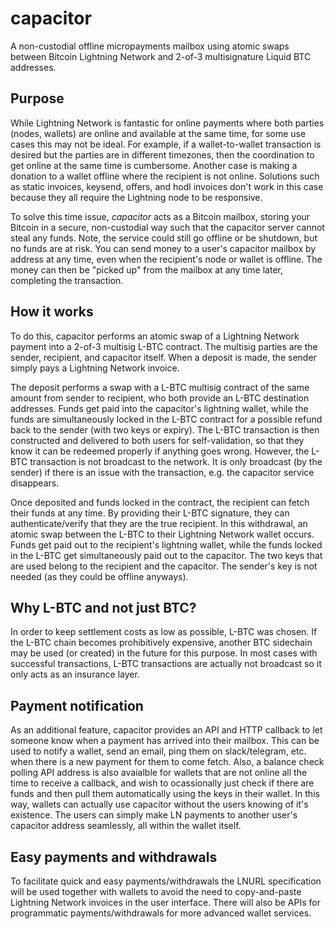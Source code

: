 # capacitor
A non-custodial offline micropayments mailbox using atomic swaps between Bitcoin Lightning Network and 2-of-3 multisignature Liquid BTC addresses.

## Purpose

While Lightning Network is fantastic for online payments where both parties (nodes, wallets) are online and available at the same time, for some use cases this may not be ideal. For example, if a wallet-to-wallet transaction is desired but the parties are in different timezones, then the coordination to get online at the same time is cumbersome. Another case is making a donation to a wallet offline where the recipient is not online. Solutions such as static invoices, keysend, offers, and hodl invoices don't work in this case because they all require the Lightning node to be responsive.

To solve this time issue, *capacitor* acts as a Bitcoin mailbox, storing your Bitcoin in a secure, non-custodial way such that the capacitor server cannot steal any funds. Note, the service could still go offline or be shutdown, but no funds are at risk. You can send money to a user's capacitor mailbox by address at any time, even when the recipient's node or wallet is offline. The money can then be "picked up" from the mailbox at any time later, completing the transaction.

## How it works

To do this, capacitor performs an atomic swap of a Lightning Network payment into a 2-of-3 multisig L-BTC contract. The multisig parties are the sender, recipient, and capacitor itself. When a deposit is made, the sender simply pays a Lightning Network invoice. 

The deposit performs a swap with a L-BTC multisig contract of the same amount from sender to recipient, who both provide an L-BTC destination addresses. Funds get paid into the capacitor's lightning wallet, while the funds are simultaneously locked in the L-BTC contract for a possible refund back to the sender (with two keys or expiry). The L-BTC transaction is then constructed and delivered to both users for self-validation, so that they know it can be redeemed properly if anything goes wrong. However, the L-BTC transaction is not broadcast to the network. It is only broadcast (by the sender) if there is an issue with the transaction, e.g. the capacitor service disappears. 

Once deposited and funds locked in the contract, the recipient can fetch their funds at any time. By providing their L-BTC signature, they can authenticate/verify that they are the true recipient. In this withdrawal, an atomic swap between the L-BTC to their Lightning Network wallet occurs. Funds get paid out to the recipient's lightning wallet, while the funds locked in the L-BTC get simultaneously paid out to the capacitor. The two keys that are used belong to the recipient and the capacitor. The sender's key is not needed (as they could be offline anyways).

## Why L-BTC and not just BTC?

In order to keep settlement costs as low as possible, L-BTC was chosen. If the L-BTC chain becomes prohibitively expensive, another BTC sidechain may be used (or created) in the future for this purpose. In most cases with successful transactions, L-BTC transactions are actually not broadcast so it only acts as an insurance layer.

## Payment notification

As an additional feature, capacitor provides an API and HTTP callback to let someone know when a payment has arrived into their mailbox. This can be used to notify a wallet, send an email, ping them on slack/telegram, etc. when there is a new payment for them to come fetch. Also, a balance check polling API address is also avaialble for wallets that are not online all the time to receive a callback, and wish to ocassionally just check if there are funds and then pull them automatically using the keys in their wallet. In this way, wallets can actually use capacitor without the users knowing of it's existence. The users can simply make LN payments to another user's capacitor address seamlessly, all within the wallet itself.

## Easy payments and withdrawals

To facilitate quick and easy payments/withdrawals the LNURL specification will be used together with wallets to avoid the need to copy-and-paste Lightning Network invoices in the user interface. There will also be APIs for programmatic payments/withdrawals for more advanced wallet services.

